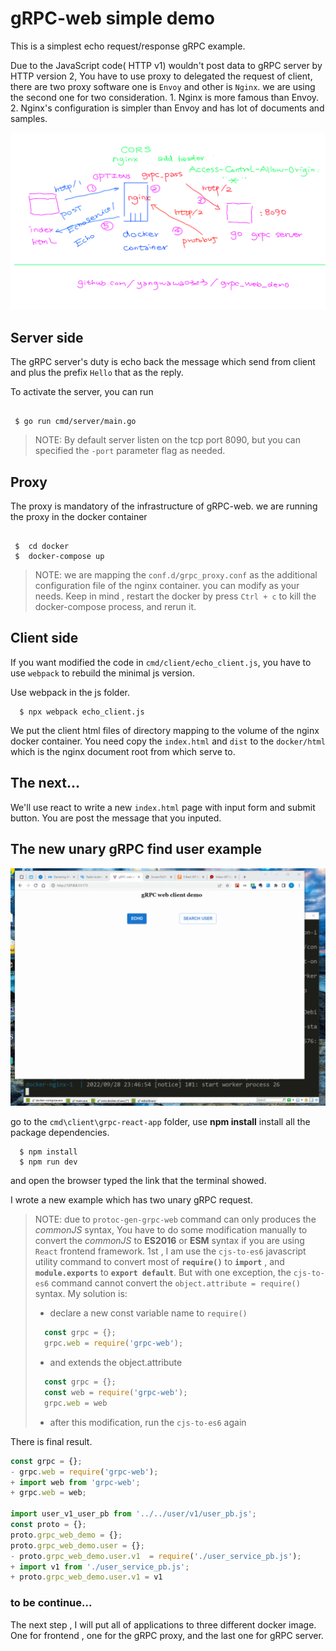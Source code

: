 # gRPC-web simple demo

This is a simplest echo request/response gRPC example. 

Due to the JavaScript code( HTTP v1) wouldn't post data to gRPC server by HTTP version 2, You have to use proxy to delegated the request of client, there are two proxy software one is `Envoy` and other is `Nginx`. we are using the second one for two consideration.
	1. Nginx is more famous than Envoy.
	2. Nginx's configuration is simpler than Envoy and has lot of documents and samples. 

![grpc-web](./asset/grpc-web.png)

## Server side

The gRPC server's duty is echo back the message which send from client and plus the prefix `Hello` that as the reply. 

To activate the server, you can run

```shell

 $ go run cmd/server/main.go

```

> NOTE:
> By default server listen on the tcp port 8090, but you can specified 
> the `-port` parameter flag as needed. 

## Proxy

The proxy is mandatory of the infrastructure of gRPC-web. we are running the proxy in the docker container

```shell

 $  cd docker
 $  docker-compose up

```

> NOTE:
> we are mapping the `conf.d/grpc_proxy.conf` as the additional configuration file of the nginx container. you can modify as your needs. Keep in mind , restart the docker by press `Ctrl + c` to kill the docker-compose process, and rerun it.


## Client side

If you want modified the code in `cmd/client/echo_client.js`, you have to use `webpack` to rebuild the minimal js version. 

Use webpack in the js folder. 

```shell
  $ npx webpack echo_client.js
```

We put the client html files of directory mapping to the volume of the nginx docker container. You need copy the `index.html` and `dist` to the `docker/html` which is the nginx document root from which serve to.


## The next...

We'll use react to write a new `index.html` page with input form and submit button. You are post the message that you inputed.


## The new unary gRPC find user example

![gRPC-react-app](./asset/gRPC-react-app.gif)


go to the `cmd\client\grpc-react-app` folder, use **npm install** install all the package dependencies.

```shell
  $ npm install
  $ npm run dev
```
and open the browser typed the link that the terminal showed.

I wrote a new example which has two unary gRPC request. 

> NOTE: due to `protoc-gen-grpc-web` command can only produces the *commonJS* syntax, You have to do some modification manually to convert the *commonJS* to **ES2016** or **ESM** syntax if you are using `React` frontend framework.
> 1st , I am use the `cjs-to-es6` javascript utility command to convert most of **`require()`** to **`import`** , and **`module.exports`** to **`export default`**. But with one exception, the `cjs-to-es6` command cannot convert the `object.attribute = require()` syntax. My solution is:
> * declare a new const variable name to `require()` 
> ```javascript
>   const grpc = {};
>   grpc.web = require('grpc-web');
> ```
> * and extends the object.attribute
> ```javascript
>   const grpc = {};
>   const web = require('grpc-web');
>   grpc.web = web
> ```
> * after this modification, run the `cjs-to-es6` again

There is final result.

```javascript
const grpc = {};
- grpc.web = require('grpc-web');
+ import web from 'grpc-web';
+ grpc.web = web;

import user_v1_user_pb from '../../user/v1/user_pb.js';
const proto = {};
proto.grpc_web_demo = {};
proto.grpc_web_demo.user = {};
- proto.grpc_web_demo.user.v1  = require('./user_service_pb.js');
+ import v1 from './user_service_pb.js';
+ proto.grpc_web_demo.user.v1 = v1 
``` 

### to be continue...

The next step , I will put all of applications to three different docker image. One for frontend , one for the gRPC proxy, and the last one for gRPC server.